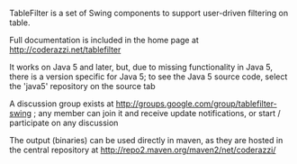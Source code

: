 TableFilter is a set of Swing components to support user-driven filtering on table.

Full documentation is included in the home page at http://coderazzi.net/tablefilter

It works on Java 5 and later, but, due to missing functionality in Java 5, there is a version specific for Java 5; to see the Java 5 source code, select the 'java5' repository on the source tab

A discussion group exists at http://groups.google.com/group/tablefilter-swing ; any member can join it and receive update notifications, or start / participate on any discussion

The output (binaries) can be used directly in maven, as they are hosted in the central repository at http://repo2.maven.org/maven2/net/coderazzi/